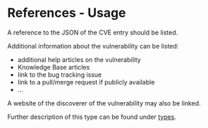 # References - Usage

A reference to the JSON of the CVE entry should be listed.

Additional information about the vulnerability can be listed:

* additional help articles on the vulnerability
* Knowledge Base articles
* link to the bug tracking issue
* link to a pull/merge request if publicly available
* ...

A website of the discoverer of the vulnerability may also be linked.

Further description of this type can be found under [types](types/references-usage.en.md).
